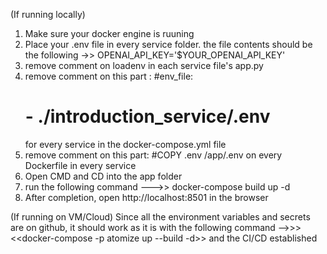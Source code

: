 (If running locally)
1. Make sure your docker engine is ruuning
2. Place your .env file in every service folder. the file contents should be the following ->> OPENAI_API_KEY='$YOUR_OPENAI_API_KEY'
3. remove comment on loadenv in each service file's app.py
4. remove comment on this part :
    #env_file:
    #  - ./introduction_service/.env
   for every service in the docker-compose.yml file
5. remove comment on this part:
    #COPY .env /app/.env
    on every Dockerfile in every service
6. Open CMD and CD into the app folder
7. run the following command --->> docker-compose build up -d
8. After completion, open http://localhost:8501 in the browser

(If running on VM/Cloud)
Since all the environment variables and secrets are on github, it should work as it is with the following command -->>> <<docker-compose -p atomize up --build -d>>
and the CI/CD established

